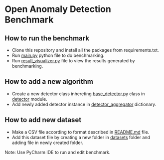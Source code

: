 # Open Anomaly Detection Benchmark

## How to run the benchmark
* Clone this repository and install all the packages from requirements.txt.
* Run [main.py](https://github.com/shahzaib-ch/open-anomaly-detection-benchmark/blob/main/main.py) python file to do benchmarking.
* Run [result_visualizer.py](https://github.com/shahzaib-ch/open-anomaly-detection-benchmark/blob/main/result_visualizer.py) file to view the results generated by benchmarking.

## How to add a new algorithm
* Create a new detector class inhereting [base_detector.py](https://github.com/shahzaib-ch/open-anomaly-detection-benchmark/blob/main/detector/base_detector.py) class in [detector](https://github.com/shahzaib-ch/open-anomaly-detection-benchmark/tree/main/detector) module.
* Add newly added detector instance in [detector_aggregator](https://github.com/shahzaib-ch/open-anomaly-detection-benchmark/blob/main/detector/detector_aggregator.py) dictionary.

## How to add new dataset
* Make a CSV file according to format described in [README.md](https://github.com/shahzaib-ch/open-anomaly-detection-benchmark/blob/main/data/README.md) file.
* Add this dataset file by creating a new folder in [datasets](https://github.com/shahzaib-ch/open-anomaly-detection-benchmark/tree/main/data/datasets) folder and adding file in newly created folder.


Note: Use PyCharm IDE to run and edit benchmark.
